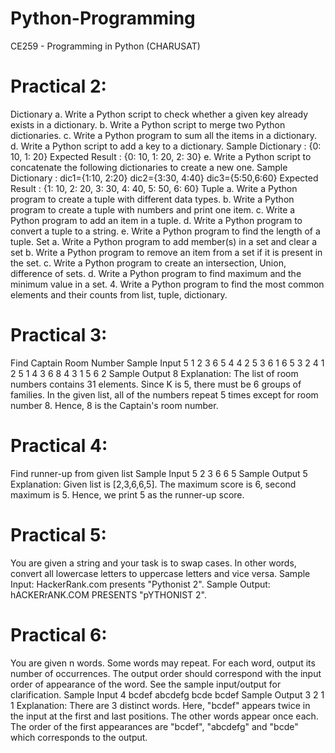 # Python-Programming
CE259 - Programming in Python (CHARUSAT)

# Practical 2:
Dictionary
a. Write a Python script to check whether a given key already exists in a
dictionary.
b. Write a Python script to merge two Python dictionaries.
c. Write a Python program to sum all the items in a dictionary.
d. Write a Python script to add a key to a dictionary.
Sample Dictionary : {0: 10, 1: 20}
Expected Result : {0: 10, 1: 20, 2: 30}
e. Write a Python script to concatenate the following dictionaries to create a
new one.
Sample Dictionary :
dic1={1:10, 2:20}
dic2={3:30, 4:40}
dic3={5:50,6:60}
Expected Result : {1: 10, 2: 20, 3: 30, 4: 40, 5: 50, 6: 60}
Tuple
a. Write a Python program to create a tuple with different data types.
b. Write a Python program to create a tuple with numbers and print one item.
c. Write a Python program to add an item in a tuple.
d. Write a Python program to convert a tuple to a string.
e. Write a Python program to find the length of a tuple. 
Set
a. Write a Python program to add member(s) in a set and clear a set
b. Write a Python program to remove an item from a set if it is present in the set.
c. Write a Python program to create an intersection, Union, difference of sets.
d. Write a Python program to find maximum and the minimum value in a set.
4. Write a Python program to find the most common elements and their counts from list, tuple, dictionary.


# Practical 3:
Find Captain Room Number
Sample Input
5
1 2 3 6 5 4 4 2 5 3 6 1 6 5 3 2 4 1 2 5 1 4 3 6 8 4 3 1 5 6 2
Sample Output
8
Explanation: The list of room numbers contains 31 elements. Since K is 5, there
must be 6 groups of families. In the given list, all of the numbers repeat 5 times
except for room number 8.
Hence, 8 is the Captain's room number.


# Practical 4:
Find runner-up from given list
Sample Input
5
2 3 6 6 5
Sample Output
5
Explanation: Given list is [2,3,6,6,5]. The maximum score is 6, second
maximum is 5. Hence, we print 5 as the runner-up score.


# Practical 5:
You are given a string and your task is to swap cases. In other words, convert
all lowercase letters to uppercase letters and vice versa.
Sample Input: HackerRank.com presents "Pythonist 2".
Sample Output: hACKERrANK.COM PRESENTS "pYTHONIST 2".


# Practical 6:
You are given n words. Some words may repeat. For each word, output its
number of occurrences. The output order should correspond with the input order
of appearance of the word. See the sample input/output for clarification.
Sample Input
4
bcdef
abcdefg
bcde
bcdef
Sample Output
3
2 1 1
Explanation: There are 3 distinct words. Here, "bcdef" appears twice in the input
at the first and last positions. The other words appear once each. The order of the
first appearances are "bcdef", "abcdefg" and "bcde" which corresponds to the
output.
